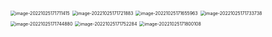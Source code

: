 

<img src="https://tva1.sinaimg.cn/large/008vxvgGgy1h7hlu87jv9j30mo0zoznl.jpg" alt="image-20221025171711415" style="zoom:50%;" />



<img src="https://tva1.sinaimg.cn/large/008vxvgGgy1h7hluepd0zj30u00w00vb.jpg" alt="image-20221025171721883" style="zoom:50%;" />



<img src="https://tva1.sinaimg.cn/large/008vxvgGgy1h7hlu0kknkj30u00u7tb3.jpg" alt="image-20221025171655963" style="zoom:50%;" />



<img src="https://tva1.sinaimg.cn/large/008vxvgGgy1h7hlulqwenj30p61hcn22.jpg" alt="image-20221025171733738" style="zoom:50%;" />



<img src="https://tva1.sinaimg.cn/large/008vxvgGgy1h7hlusss2yj30u00wrtbm.jpg" alt="image-20221025171744880" style="zoom:50%;" />



<img src="https://tva1.sinaimg.cn/large/008vxvgGgy1h7hluxdvbuj30ti0owtb1.jpg" alt="image-20221025171752284" style="zoom:50%;" />



<img src="https://tva1.sinaimg.cn/large/008vxvgGgy1h7hlv2iur2j30u00jumyw.jpg" alt="image-20221025171800108" style="zoom:50%;" />